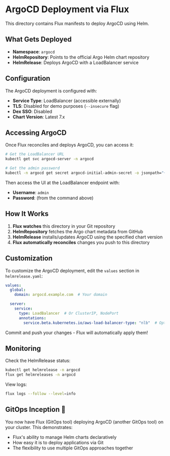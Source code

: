 # ArgoCD Deployment via Flux

This directory contains Flux manifests to deploy ArgoCD using Helm.

## What Gets Deployed

- **Namespace**: `argocd`
- **HelmRepository**: Points to the official Argo Helm chart repository
- **HelmRelease**: Deploys ArgoCD with a LoadBalancer service

## Configuration

The ArgoCD deployment is configured with:
- **Service Type**: LoadBalancer (accessible externally)
- **TLS**: Disabled for demo purposes (`--insecure` flag)
- **Dex SSO**: Disabled
- **Chart Version**: Latest 7.x

## Accessing ArgoCD

Once Flux reconciles and deploys ArgoCD, you can access it:

```bash
# Get the LoadBalancer URL
kubectl get svc argocd-server -n argocd

# Get the admin password
kubectl -n argocd get secret argocd-initial-admin-secret -o jsonpath="{.data.password}" | base64 -d; echo
```

Then access the UI at the LoadBalancer endpoint with:
- **Username**: `admin`
- **Password**: (from the command above)

## How It Works

1. **Flux watches** this directory in your Git repository
2. **HelmRepository** fetches the Argo chart metadata from GitHub
3. **HelmRelease** installs/updates ArgoCD using the specified chart version
4. **Flux automatically reconciles** changes you push to this directory

## Customization

To customize the ArgoCD deployment, edit the `values` section in `helmrelease.yaml`:

```yaml
values:
  global:
    domain: argocd.example.com  # Your domain

  server:
    service:
      type: LoadBalancer  # Or ClusterIP, NodePort
      annotations:
        service.beta.kubernetes.io/aws-load-balancer-type: "nlb"  # Optional
```

Commit and push your changes - Flux will automatically apply them!

## Monitoring

Check the HelmRelease status:
```bash
kubectl get helmrelease -n argocd
flux get helmreleases -n argocd
```

View logs:
```bash
flux logs --follow --level=info
```

## GitOps Inception 🤯

You now have Flux (GitOps tool) deploying ArgoCD (another GitOps tool) on your cluster. This demonstrates:
- Flux's ability to manage Helm charts declaratively
- How easy it is to deploy applications via Git
- The flexibility to use multiple GitOps approaches together
